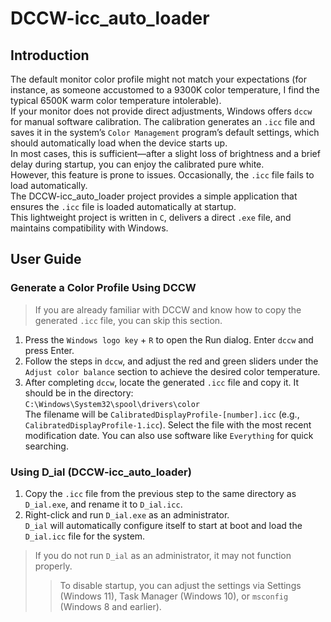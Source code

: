 # DCCW-icc_auto_loader  

## Introduction  

The default monitor color profile might not match your expectations (for instance, as someone accustomed to a 9300K color temperature, I find the typical 6500K warm color temperature intolerable).  
If your monitor does not provide direct adjustments, Windows offers `dccw` for manual software calibration. The calibration generates an `.icc` file and saves it in the system’s `Color Management` program’s default settings, which should automatically load when the device starts up.  
In most cases, this is sufficient—after a slight loss of brightness and a brief delay during startup, you can enjoy the calibrated pure white.  
However, this feature is prone to issues. Occasionally, the `.icc` file fails to load automatically.  
The DCCW-icc_auto_loader project provides a simple application that ensures the `.icc` file is loaded automatically at startup.  
This lightweight project is written in `C`, delivers a direct `.exe` file, and maintains compatibility with Windows.  

## User Guide  

### Generate a Color Profile Using DCCW  

> If you are already familiar with DCCW and know how to copy the generated `.icc` file, you can skip this section.  

1. Press the `Windows logo key` + `R` to open the Run dialog. Enter `dccw` and press Enter.  
2. Follow the steps in `dccw`, and adjust the red and green sliders under the `Adjust color balance` section to achieve the desired color temperature.  
3. After completing `dccw`, locate the generated `.icc` file and copy it. It should be in the directory:  
   `C:\Windows\System32\spool\drivers\color`  
   The filename will be `CalibratedDisplayProfile-[number].icc` (e.g., `CalibratedDisplayProfile-1.icc`). Select the file with the most recent modification date. You can also use software like `Everything` for quick searching.  

### Using D_ial (DCCW-icc_auto_loader)  

1. Copy the `.icc` file from the previous step to the same directory as `D_ial.exe`, and rename it to `D_ial.icc`.  
2. Right-click and run `D_ial.exe` as an administrator.  
   `D_ial` will automatically configure itself to start at boot and load the `D_ial.icc` file for the system.  

> If you do not run `D_ial` as an administrator, it may not function properly.  
>> To disable startup, you can adjust the settings via Settings (Windows 11), Task Manager (Windows 10), or `msconfig` (Windows 8 and earlier).  
